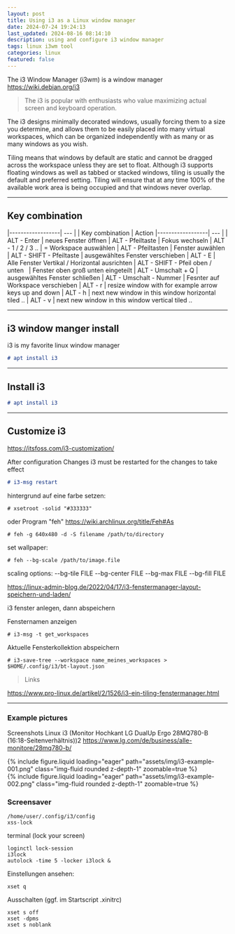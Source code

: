 ```yaml
---
layout: post
title: Using i3 as a Linux window manager
date: 2024-07-24 19:24:13
last_updated: 2024-08-16 08:14:10
description: using and configure i3 window manager
tags: linux i3wm tool
categories: linux
featured: false
---
```


The i3 Window Manager (i3wm) is a window manager <a href="https://wiki.debian.org/i3">https://wiki.debian.org/i3</a> 
> The i3 is popular with enthusiasts who value maximizing actual screen and keyboard operation. 

The i3 designs minimally decorated windows, usually forcing them to a size you determine, 
and allows them to be easily placed into many virtual workspaces, which can be organized independently 
with as many or as many windows as you wish. 

Tiling means that windows by default are static and cannot be dragged across the workspace unless they are set to float. 
Although i3 supports floating windows as well as tabbed or stacked windows, tiling is usually the default and preferred 
setting. Tiling will ensure that at any time 100% of the available work area is being occupied and that windows 
never overlap. 

----

## Key combination

|------------------| --- |
| Key combination | Action
|------------------| --- |
| ALT - Enter | neues Fenster öffnen
| ALT - Pfeiltaste | Fokus wechseln 
| ALT - 1 / 2 / 3 .. | = Workspace auswählen
| ALT - Pfeiltasten | Fenster auwählen
| ALT - SHIFT - Pfeiltaste | ausgewähltes Fenster verschieben
| ALT - E | Alle Fenster Vertikal / Horizontal ausrichten
| ALT - SHIFT - Pfeil oben / unten &nbsp; | Fenster oben groß unten eingeteilt
| ALT - Umschalt + Q | ausgewähltes Fenster schließen
| ALT - Umschalt - Nummer | Fesnter auf Workspace verschieben
| ALT - r | resize window with for example arrow keys up and down
| ALT - h | next new window in this window horizontal tiled ..
| ALT - v | next new window in this window vertical tiled ..

----

## i3 window manger install
i3 is my favorite linux window manager
````markdown
# apt install i3
````

----

## Install i3

````markdown
# apt install i3
````

----

## Customize i3

<a href="https://itsfoss.com/i3-customization/">https://itsfoss.com/i3-customization/</a>

After configuration Changes
i3 must be restarted for the changes to take effect
````markdown
# i3-msg restart
````

hintergrund auf eine farbe setzen:
````
# xsetroot -solid "#333333"
````

oder Program "feh" <a href="https://wiki.archlinux.org/title/Feh#As">https://wiki.archlinux.org/title/Feh#As</a>
````
# feh -g 640x480 -d -S filename /path/to/directory
````

set wallpaper:
````
# feh --bg-scale /path/to/image.file
````

scaling options:
--bg-tile FILE
--bg-center FILE
--bg-max FILE
--bg-fill FILE

<a href="https://linux-admin-blog.de/2022/04/17/i3-fenstermanager-layout-speichern-und-laden/">https://linux-admin-blog.de/2022/04/17/i3-fenstermanager-layout-speichern-und-laden/</a>

i3 fenster anlegen, dann abspeichern

Fensternamen anzeigen
````
# i3-msg -t get_workspaces
````

Aktuelle Fensterkollektion abspeichern
````
# i3-save-tree --workspace name_meines_workspaces > $HOME/.config/i3/bt-layout.json
````


> Links

<a href="https://www.pro-linux.de/artikel/2/1526/i3-ein-tiling-fenstermanager.html">https://www.pro-linux.de/artikel/2/1526/i3-ein-tiling-fenstermanager.html</a>

----

### Example pictures 
Screenshots Linux i3 (Monitor Hochkant LG DualUp Ergo 28MQ780-B (16:18-Seitenverhältnis))2
<a href="https://www.lg.com/de/business/alle-monitore/28mq780-b/">https://www.lg.com/de/business/alle-monitore/28mq780-b/</a>

<div class="row mt-3">
    <div class="col-sm mt-3 mt-md-0">
        {% include figure.liquid loading="eager" path="assets/img/i3-example-001.png" class="img-fluid rounded z-depth-1" zoomable=true %}
    </div>
    <div class="col-sm mt-3 mt-md-0">
        {% include figure.liquid loading="eager" path="assets/img/i3-example-002.png" class="img-fluid rounded z-depth-1" zoomable=true %}
    </div>
</div>


### Screensaver

````
/home/user/.config/i3/config
xss-lock 
````


terminal (lock your screen)
````
loginctl lock-session 
i3lock
autolock -time 5 -locker i3lock &
````

Einstellungen ansehen:
````
xset q
````

Ausschalten (ggf. im Startscript .xinitrc)
````
xset s off
xset -dpms
xset s noblank
````


